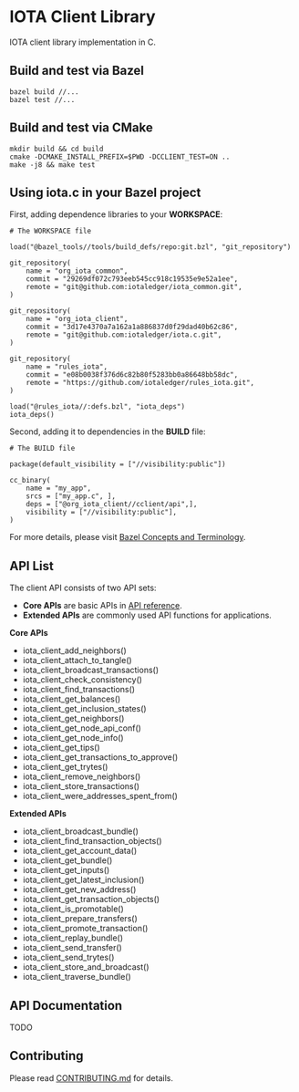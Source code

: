 # IOTA Client Library  

IOTA client library implementation in C.  

## Build and test via Bazel  

```
bazel build //...
bazel test //...
```

## Build and test via CMake

```
mkdir build && cd build
cmake -DCMAKE_INSTALL_PREFIX=$PWD -DCCLIENT_TEST=ON ..
make -j8 && make test
```

## Using iota.c in your Bazel project  

First, adding dependence libraries to your **WORKSPACE**:  

```
# The WORKSPACE file

load("@bazel_tools//tools/build_defs/repo:git.bzl", "git_repository")

git_repository(
    name = "org_iota_common",
    commit = "29269df072c793eeb545cc918c19535e9e52a1ee",
    remote = "git@github.com:iotaledger/iota_common.git",
)

git_repository(
    name = "org_iota_client",
    commit = "3d17e4370a7a162a1a886837d0f29dad40b62c86",
    remote = "git@github.com:iotaledger/iota.c.git",
)

git_repository(
    name = "rules_iota",
    commit = "e08b0038f376d6c82b80f5283bb0a86648bb58dc",
    remote = "https://github.com/iotaledger/rules_iota.git",
)

load("@rules_iota//:defs.bzl", "iota_deps")
iota_deps()
```

Second, adding it to dependencies in the **BUILD** file:  

```
# The BUILD file

package(default_visibility = ["//visibility:public"])

cc_binary(
    name = "my_app",
    srcs = ["my_app.c", ],
    deps = ["@org_iota_client//cclient/api",],
    visibility = ["//visibility:public"],
)

```

For more details, please visit [Bazel Concepts and Terminology](https://docs.bazel.build/versions/master/build-ref.html).  
## API List  

The client API consists of two API sets:  
* **Core APIs** are basic APIs in [API reference](https://docs.iota.org/docs/node-software/0.1/iri/references/api-reference).  
* **Extended APIs** are commonly used API functions for applications.

**Core APIs**  

* iota_client_add_neighbors()
* iota_client_attach_to_tangle()
* iota_client_broadcast_transactions()
* iota_client_check_consistency()
* iota_client_find_transactions()
* iota_client_get_balances()
* iota_client_get_inclusion_states()
* iota_client_get_neighbors()
* iota_client_get_node_api_conf()
* iota_client_get_node_info()
* iota_client_get_tips()
* iota_client_get_transactions_to_approve()
* iota_client_get_trytes()
* iota_client_remove_neighbors()
* iota_client_store_transactions()
* iota_client_were_addresses_spent_from()

**Extended APIs**  

* iota_client_broadcast_bundle()
* iota_client_find_transaction_objects()
* iota_client_get_account_data()
* iota_client_get_bundle()
* iota_client_get_inputs()
* iota_client_get_latest_inclusion()
* iota_client_get_new_address()
* iota_client_get_transaction_objects()
* iota_client_is_promotable()
* iota_client_prepare_transfers()
* iota_client_promote_transaction()
* iota_client_replay_bundle()
* iota_client_send_transfer()
* iota_client_send_trytes()
* iota_client_store_and_broadcast()
* iota_client_traverse_bundle()

## API Documentation  

TODO

## Contributing

Please read [CONTRIBUTING.md](https://github.com/iotaledger/iota.c/blob/master/CONTRIBUTING.md) for details.

